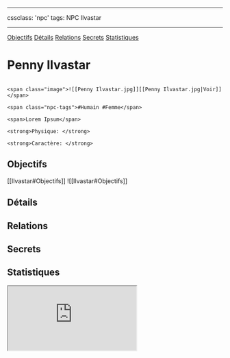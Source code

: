 
---

cssclass: 'npc'
tags: NPC Ilvastar

---
<span class="nav">[Objectifs](#Objectifs) [Détails](#Détails)  [Relations](#Relations) [Secrets](#Secrets) [Statistiques](#Statistiques)</span>

# Penny Ilvastar

```ad-desc

<span class="image">![[Penny Ilvastar.jpg]][[Penny Ilvastar.jpg|Voir]]</span>

<span class="npc-tags">#Humain #Femme</span>

<span>Lorem Ipsum</span>

<strong>Physique: </strong>

<strong>Caractère: </strong>
```

## Objectifs
<span class="tab">[[Ilvastar#Objectifs]]</span>
<span class="embed-section tab">![[Ilvastar#Objectifs]]</span>

## Détails

## Relations

## Secrets

## Statistiques
<iframe class="embedded-statblock" src="https://pathfinderdashboard.com/Creatures/Despot.html"></iframe>